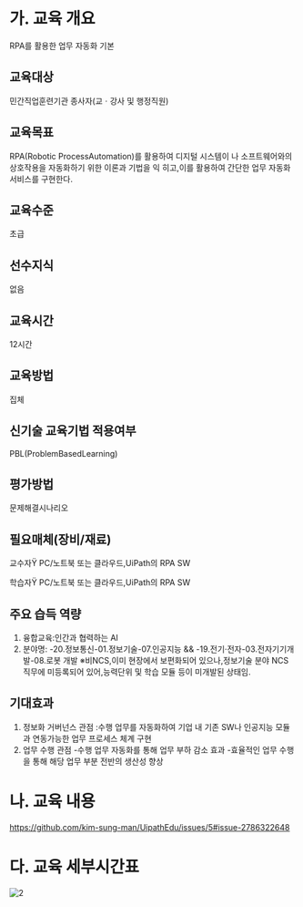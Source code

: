 # 가. 교육 개요

RPA를 활용한 업무 자동화 기본

## 교육대상

민간직업훈련기관 종사자(교ㆍ강사 및 행정직원)

## 교육목표

RPA(Robotic ProcessAutomation)를 활용하여 디지털 시스템이
나 소프트웨어와의 상호작용을 자동화하기 위한 이론과 기법을 익
히고,이를 활용하여 간단한 업무 자동화 서비스를 구현한다.

## 교육수준

초급

## 선수지식

없음

## 교육시간

12시간

## 교육방법

집체

## 신기술 교육기법 적용여부

PBL(ProblemBasedLearning)

## 평가방법

 문제해결시나리오

## 필요매체(장비/재료)

교수자Ÿ PC/노트북 또는 클라우드,UiPath의 RPA SW

학습자Ÿ PC/노트북 또는 클라우드,UiPath의 RPA SW

## 주요 습득 역량

1. 융합교육:인간과 협력하는 AI
2. 분야명:
   -20.정보통신-01.정보기술-07.인공지능 &&
   -19.전기·전자-03.전자기기개발-08.로봇 개발
※비NCS,이미 현장에서 보편화되어 있으나,정보기술 분야 NCS
직무에 미등록되어 있어,능력단위 및 학습 모듈 등이 미개발된 상태임.

## 기대효과

1. 정보화 거버넌스 관점 :수행 업무를 자동화하여 기업 내 기존 SW나 인공지능 모듈과 연동가능한 업무 프로세스 체계 구현
2. 업무 수행 관점
-수행 업무 자동화를 통해 업무 부하 감소 효과
-효율적인 업무 수행을 통해 해당 업무 부분 전반의 생산성 향상

# 나. 교육 내용

https://github.com/kim-sung-man/UipathEdu/issues/5#issue-2786322648


# 다. 교육 세부시간표

![2](https://github.com/user-attachments/assets/59cc8730-f3e0-4cfe-a23b-589ae1fee524)

